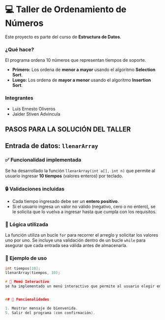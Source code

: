 # 💻 Taller de Ordenamiento de Números

Este proyecto es parte del curso de **Estructura de Datos**.

### **¿Qué hace?**

El programa ordena 10 números que representan tiempos de soporte.

* **Primero:** Los ordena de **menor a mayor** usando el algoritmo **Selection Sort**.
* **Luego:** Los ordena de **mayor a menor** usando el algoritmo **Insertion Sort**.


### **Integrantes**

* Luis Ernesto Oliveros
* Jaider Stiven Advincula

## PASOS PARA LA SOLUCIÓN DEL TALLER

##  Entrada de datos: `llenarArray`


### ✅ Funcionalidad implementada

Se ha desarrollado la función `llenarArray(int a[], int n)` que permite al usuario ingresar **10 tiempos** (valores enteros) por teclado.

### 🔒 Validaciones incluidas

- Cada tiempo ingresado debe ser un **entero positivo**.
- Si el usuario ingresa un valor no válido (negativo, cero o no entero), se le solicita que lo vuelva a ingresar hasta que cumpla con los requisitos.


### 🧠 Lógica utilizada

La función utiliza un bucle `for` para recorrer el arreglo y solicitar los valores uno por uno. Se incluye una validación dentro de un bucle `while` para asegurar que cada entrada sea válida antes de almacenarla.

### 📌 Ejemplo de uso

```c
int tiempos[10];
llenarArray(tiempos, 10);

# 🧠 Menú Interactivo 
se ha implementado un menú interactivo que permite al usuario elegir entre las siguientes opciones: 


## 🚀 Funcionalidades

1. Mostrar mensaje de bienvenida.
5. Salir del programa (con confirmación).